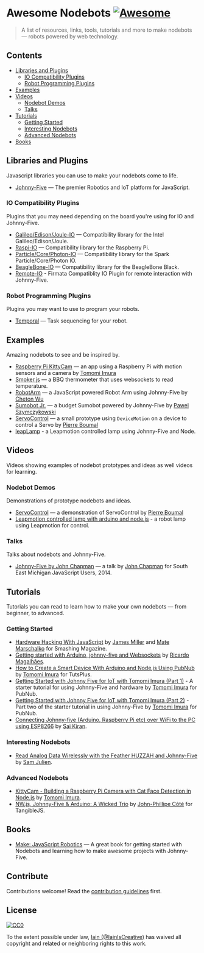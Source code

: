 # Awesome Nodebots [![Awesome](https://cdn.rawgit.com/sindresorhus/awesome/d7305f38d29fed78fa85652e3a63e154dd8e8829/media/badge.svg)](https://github.com/sindresorhus/awesome)

> A list of resources, links, tools, tutorials and more to make nodebots — robots powered by web technology.

## Contents

- [Libraries and Plugins](#libraries-and-plugins)
  - [IO Compatibility Plugins](#io-compatibility-plugins)
  - [Robot Programming Plugins](#robot-programming-plugins)
- [Examples](#examples)
- [Videos](#videos)
  - [Nodebot Demos](#nodebot-demos)
  - [Talks](#talks)
- [Tutorials](#tutorials)
  - [Getting Started](#getting-started)
  - [Interesting Nodebots](#interesting-nodebots)
  - [Advanced Nodebots](#advanced-nodebots)
- [Books](#books)


## Libraries and Plugins

Javascript libraries you can use to make your nodebots come to life.

- [Johnny-Five](http://johnny-five.io) — The premier Robotics and IoT platform for JavaScript.

### IO Compatibility Plugins

Plugins that you may need depending on the board you're using for IO and Johnny-Five.

- [Galileo/Edison/Joule-IO](https://github.com/rwaldron/galileo-io) — Compatibility library for the Intel Galileo/Edison/Joule.
- [Raspi-IO](https://github.com/nebrius/raspi-io) — Compatibility library for the Raspberry Pi.
- [Particle/Core/Photon-IO](https://github.com/rwaldron/particle-io) — Compatibility library for the Spark Particle/Core/Photon IO.
- [BeagleBone-IO](https://github.com/julianduque/beaglebone-io) — Compatibility library for the BeagleBone Black.
- [Remote-IO](https://github.com/monteslu/remote-io) - Firmata Compatiblity IO Plugin for remote interaction with Johnny-Five.

### Robot Programming Plugins

Plugins you may want to use to program your robots.

- [Temporal](https://github.com/rwaldron/temporal) — Task sequencing for your robot.

## Examples

Amazing nodebots to see and be inspired by.

- [Raspberry Pi KittyCam](https://github.com/girliemac/RPi-KittyCam) — an app using a Raspberry Pi with motion sensors and a camera by [Tomomi Imura](http://twitter.com/girlie_mac)
- [Smoker.js](https://github.com/neilff/smoker-js) — a BBQ thermometer that uses websockets to read temperature.
- [RobotArm](https://github.com/cheton/robotarm) — a JavaScript powered Robot Arm using Johnny-Five by [Cheton Wu](https://twitter.com/cheton)
- [Sumobot Jr.](https://github.com/makenai/sumobot-jr) — a budget Sumobot powered by Johnny-Five by [Pawel Szymczykowski](https://twitter.com/makenai)
- [ServoControl](https://github.com/pixelslip/ServoControl) — a small prototype using `DeviceMotion` on a device to control a Servo by [Pierre Boumal](https://twitter.com/pixelslip)
- [leapLamp](https://github.com/xseignard/leapLamp) - a Leapmotion controlled lamp using Johnny-Five and Node.

## Videos

Videos showing examples of nodebot prototypes and ideas as well videos for learning.

### Nodebot Demos

Demonstrations of prototype nodebots and ideas.

- [ServoControl](https://www.youtube.com/watch?v=oxHW6sVNzpk) — a demonstration of ServoControl by [Pierre Boumal](https://twitter.com/pixelslip)
- [Leapmotion controlled lamp with arduino and node.js](https://vimeo.com/68530396) - a robot lamp using Leapmotion for control.

### Talks

Talks about nodebots and Johnny-Five.

- [Johnny-Five by John Chapman](https://www.youtube.com/watch?v=R3kZwBWGLqg) — a talk by [John Chapman](https://twitter.com/JohnChapman) for South East Michigan JavaScript Users, 2014.

## Tutorials

Tutorials you can read to learn how to make your own nodebots — from beginner, to advanced.

### Getting Started

- [Hardware Hacking With JavaScript](https://www.smashingmagazine.com/2016/02/hardware-hacking-with-javascript-internet-of-things/) by [James Miller](https://twitter.com/jimhunty) and [Mate Marschalko](https://twitter.com/MateMarschalko) for Smashing Magazine.
- [Getting started with Arduino, johnny-five and Websockets](http://blog.ricardofilipe.com/post/getting-started-arduino-johhny-five) by [Ricardo Magalhães](https://twitter.com/magalhini).
- [How to Create a Smart Device With Arduino and Node.js Using PubNub](https://code.tutsplus.com/tutorials/how-to-create-a-smart-device-with-arduino-and-nodejs-using-pubnub--cms-25508) by [Tomomi Imura](http://twitter.com/girlie_mac) for TutsPlus.
- [Getting Started with Johnny Five for IoT with Tomomi Imura (Part 1)](https://www.youtube.com/watch?v=sC72DCxQrcU) - A starter tutorial for using Johnny-Five and hardware by [Tomomi Imura](http://twitter.com/girlie_mac) for PubNub.
- [Getting Started with Johnny Five for IoT with Tomomi Imura (Part 2)](https://www.youtube.com/watch?v=S1jVmBnzwH8) - Part two of the starter tutorial in using Johnny-Five by [Tomomi Imura](http://twitter.com/girlie_mac) for PubNub.
- [Connecting Johnny-five (Arduino, Raspberry Pi etc) over WiFi to the PC using ESP8266](https://medium.com/@imkiran/connecting-johnny-five-arduino-raspberry-pi-etc-over-wifi-to-the-pc-using-esp8266-a10348fdb300) by [Sai Kiran](https://twitter.com/_imkiran).

### Interesting Nodebots

- [Read Analog Data Wirelessly with the Feather HUZZAH and Johnny-Five](http://www.samjulien.com/johnny-feather/) by [Sam Julien](https://twitter.com/samjulien).

### Advanced Nodebots

- [KittyCam - Building a Raspberry Pi Camera with Cat Face Detection in Node.js](http://www.girliemac.com/blog/2015/12/25/kittycam-raspberrypi-camera-cat-face-recog-nodejs/) by [Tomomi Imura](http://twitter.com/girlie_mac).
- [NW.js, Johnny-Five & Arduino: A Wicked Trio](http://tangiblejs.com/posts/nw-js-johnny-five-arduino-wicked-trio) by [John-Phillipe Côté](https://twitter.com/jpcote) for TangibleJS.

## Books

- [Make: JavaScript Robotics](https://www.makershed.com/products/make-javascript-robotics) — A great book for getting started with Nodebots and learning how to make awesome projects with Johnny-Five.


## Contribute

Contributions welcome! Read the [contribution guidelines](contributing.md) first.


## License

[![CC0](http://mirrors.creativecommons.org/presskit/buttons/88x31/svg/cc-zero.svg)](http://creativecommons.org/publicdomain/zero/1.0)

To the extent possible under law, [Iain (@IainIsCreative)](http://twitter.com/IainIsCreative) has waived all copyright and
related or neighboring rights to this work.
